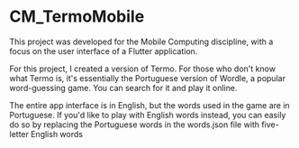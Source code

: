 # CM_TermoMobile

This project was developed for the Mobile Computing discipline, with a focus on the user interface of a Flutter application.

For this project, I created a version of Termo. For those who don't know what Termo is, it's essentially the Portuguese version of Wordle, a popular word-guessing game. You can search for it and play it online.

The entire app interface is in English, but the words used in the game are in Portuguese. If you'd like to play with English words instead, you can easily do so by replacing the Portuguese words in the words.json file with five-letter English words
